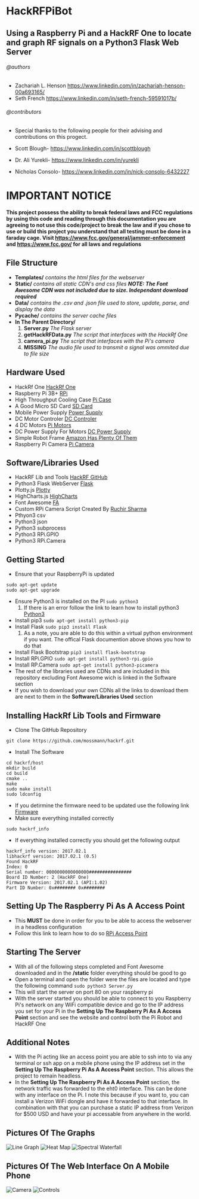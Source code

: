 # HackRFPiBot
## Using a Raspberry Pi and a HackRF One to locate and graph RF signals on a Python3 Flask Web Server 

###### @authors
- Zachariah L. Henson https://www.linkedin.com/in/zachariah-henson-00a693165/
- Seth French https://www.linkedin.com/in/seth-french-59591017b/

###### @contributors
- Special thanks to the following people for their advising and contributions on this progect.

- Scott Blough- https://www.linkedin.com/in/scottblough
- Dr. Ali Yurekli- https://www.linkedin.com/in/yurekli
- Nicholas Consolo- https://www.linkedin.com/in/nick-consolo-6432227

# IMPORTANT NOTICE
**This project possess the ability to break federal laws and FCC regulations by using this code and reading through this documentation you are agreeing to not use this code/project to break the law and if you chose to use or build this project you understand that all testing must be done in a faraday cage. Visit https://www.fcc.gov/general/jammer-enforcement and https://www.fcc.gov/ for all laws and regulations**

## File Structure
- **Templates/** _contains the html files for the webserver_
- **Static/** _contains all static CDN's and css files **NOTE: The Font Awesome CDN was not included due to size. Independant download required**_
- **Data/**  _contains the .csv and .json file used to store, update, parse, and display the data_
- **Pycache/** _contains the server cache files_
- **In The Parent Directory/**
  1. **Server.py** _The Flask server_
  2. **getHackRFData.py** _The script that interfaces with the HackRf One_
  3. **camera_pi.py** _The script that interfaces with the Pi's camera_
  4. **MISSING** _The audio file used to transmit a signal was ommited due to file size_


## Hardware Used
- HackRf One [HackRf One](https://www.amazon.com/Great-Scott-Gadgets-peripheral-transmission/dp/B01COVX464/ref=sr_1_1_sspa?crid=1FN4F7O1GJSJT&keywords=hackrf+one&qid=1556739808&s=gateway&sprefix=hackrf+one%2Caps%2C152&sr=8-1-spons&psc=1)
- Raspberry Pi 3B+ [RPi](https://www.amazon.com/ELEMENT-Element14-Raspberry-Pi-Motherboard/dp/B07BDR5PDW/ref=sr_1_3?crid=2ZMFKANCQR3DQ&keywords=raspberry+pi+3+b%2B&qid=1556739859&s=gateway&sprefix=raspb%2Caps%2C169&sr=8-3)
- High Throughput Cooling Case [Pi Case](https://www.amazon.com/Smraza-Raspberry-Heatsinks-Supply-Black-Clear/dp/B07BT65FT1/ref=sr_1_1_sspa?keywords=raspberry+pi+case&qid=1556740244&s=hi&sr=1-1-spons&psc=1)
- A Good Micro SD Card [SD Card](https://www.amazon.com/Samsung-MicroSD-Adapter-MB-ME32GA-AM/dp/B06XWN9Q99/ref=pd_bxgy_147_img_3/146-7873174-4246317?_encoding=UTF8&pd_rd_i=B06XWN9Q99&pd_rd_r=6bf70053-6c4a-11e9-b1cc-c9dd2e9ccfc7&pd_rd_w=m4afy&pd_rd_wg=A9Jjh&pf_rd_p=a2006322-0bc0-4db9-a08e-d168c18ce6f0&pf_rd_r=6K0DWW6HS49A8NQ5SAYV&psc=1&refRID=6K0DWW6HS49A8NQ5SAYV)
- Mobile Power Supply [Power Supply](https://www.amazon.com/Battery-Pack-Raspberry-4000mAh-Suction/dp/B07BSG7V3J/ref=sr_1_3?keywords=raspberry+pi+3+b%2B+power+pack&qid=1556740353&s=electronics&sr=1-3)
- DC Motor Controler [DC Controler](https://www.amazon.com/gp/product/B01M29YK5U/ref=ppx_yo_dt_b_asin_title_o09_s00?ie=UTF8&psc=1)
- 4 DC Motors [Pi Motors](https://www.amazon.com/gp/product/B01M29YK5U/ref=ppx_yo_dt_b_asin_title_o09_s00?ie=UTF8&psc=1)
- DC Power Supply For Motors [DC Power Supply](https://www.amazon.com/LAMPVPATH-Battery-Holder-Switch-Leads/dp/B076C7S2VN/ref=sr_1_6?keywords=dc+motor+power+supply+AA+batteries&qid=1556741377&s=gateway&sr=8-6)
- Simple Robot Frame [Amazon Has Plenty Of Them](https://www.amazon.com/)
- Raspberry Pi Camera [Pi Camera](https://www.amazon.com/Raspberry-Pi-Camera-Module-Megapixel/dp/B01ER2SKFS/ref=sr_1_3?crid=1QIIYT6VAP2VU&keywords=raspberry+pi+camera&qid=1556740642&s=electronics&sprefix=raspberry+pi+camer%2Celectronics%2C164&sr=1-3)

## Software/Libraries Used
- HackRF Lib and Tools [HackRF GitHub](https://github.com/mossmann/hackrf/wiki/Operating-System-Tips)
- Python3 Flask WebServer [Flask](http://flask.pocoo.org/)
- Plotty.js [Plotty](https://plot.ly/javascript/)
- HighCharts.js [HighCharts](https://www.highcharts.com/)
- Font Awesome [FA](https://fontawesome.com/download)
- Custom RPi Camera Script Created By [Ruchir Sharma](https://www.hackster.io/ruchir1674/video-streaming-on-flask-server-using-rpi-ef3d75)
- Pthyon3 csv
- Python3 json
- Python3 subprocess
- Python3 RPi.GPIO
- Python3 RPi.Camera

## Getting Started
- Ensure that your RaspberryPi is updated
```
sudo apt-get update
sudo apt-get upgrade 
```
- Ensure Python3 is installed on the PI
``` sudo python3 ```
  1. If there is an error follow the link to learn how to install python3 [Python3](https://gist.github.com/dschep/24aa61672a2092246eaca2824400d37f)
- Install pip3 
``` sudo apt-get install python3-pip ```
- Install Flask
``` sudo pip3 install Flask ```
  1. As a note, you are able to do this within a virtual python environment if you want. The offical Flask documention above shows you how to do that
- Install Flask Bootstrap 
``` pip3 install flask-bootstrap ```
- Install RPi.GPIO 
``` sudo apt-get install python3-rpi.gpio ```
- Install RP.Camera 
``` sudo apt-get install python3-picamera ```
- The rest of the libraries used are CDNs and are included in this repository excluding Font Awesome wich is linked in the Software section
- If you wish to download your own CDNs all the links to download them are next to them in the **Software/Libraries Used** section

## Installing HackRf Lib Tools and Firmware
- Clone The GitHub Repository
```
git clone https://github.com/mossmann/hackrf.git
```
- Install The Software
```
cd hackrf/host
mkdir build
cd build
cmake ..
make
sudo make install
sudo ldconfig
```
- If you detirmine the firmware need to be updated use the following link [Firmware](https://github.com/mossmann/hackrf/wiki/Updating-Firmware)
- Make sure everything installed correctly
```
sudo hackrf_info
```
- If everything installed correctly you should get the following output
```
hackrf_info version: 2017.02.1
libhackrf version: 2017.02.1 (0.5)
Found HackRF
Index: 0
Serial number: 0000000000000000################
Board ID Number: 2 (HackRF One)
Firmware Version: 2017.02.1 (API:1.02)
Part ID Number: 0x######## 0x########
```

## Setting Up The Raspberry Pi As A Access Point
- This **MUST** be done in order for you to be able to access the webserver in a headless configuration
- Follow this link to learn how to do so [RPi Access Point](https://learn.sparkfun.com/tutorials/setting-up-a-raspberry-pi-3-as-an-access-point/all)

## Starting The Server
- With all of the following steps completed and Font Awesome downloaded and in the **/static** folder everything should be good to go
- Open a terminal and open the folder were the files are located and type the following command
``` sudo python3 Server.py ```
- This will start the server on port 80 on your raspberry pi 
- With the server started you should be able to connect to you Raspberry Pi's network on any WiFi compatible device and go to the IP address you set for your Pi in the **Setting Up The Raspberry Pi As A Access Point** section and see the website and control both the Pi Robot and HackRF One 

## Additional Notes
- With the Pi acting like an access point you are able to ssh into to via any terminal or ssh app on a mobile phone using the IP address set in the **Setting Up The Raspberry Pi As A Access Point** section. This allows the project to remain headless.
- In the **Setting Up The Raspberry Pi As A Access Point** section, the network traffic was forwarded to the eht0 interface. This can be done with any interface on the Pi. I note this because if you want to, you can install a Verizon WiFi dongle and have it forwarded to that interface. In combination with that you can purchase a static IP address from Verizon for $500 USD and have your pi accessable from anywhere in the world.

## Pictures Of The Graphs
![Line Graph](https://i.imgur.com/xOsTxzf.png)
![Heat Map](https://i.imgur.com/C5ddMpp.png)
![Spectral Waterfall](https://i.imgur.com/knLPOKP.png)

## Pictures Of The Web Interface On A Mobile Phone
![Camera](https://i.imgur.com/YzEN4vs.jpg)
![Controls](https://i.imgur.com/D5Iupth.jpg)
